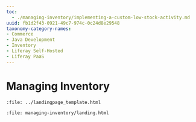 ```yaml
---
toc:
  - ./managing-inventory/implementing-a-custom-low-stock-activity.md
uuid: fb1d2f43-0921-49c7-974c-0c24d8e29548
taxonomy-category-names:
- Commerce
- Java Development
- Inventory
- Liferay Self-Hosted
- Liferay PaaS
---
```

# Managing Inventory

```{raw} html
:file: ../landingpage_template.html
```

```{raw} html
:file: managing-inventory/landing.html
```
